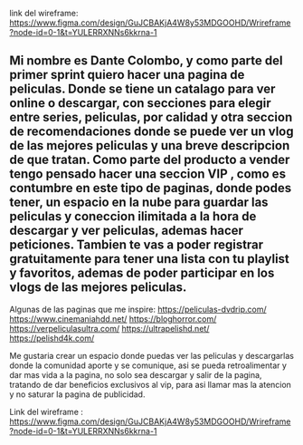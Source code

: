 link del wireframe: https://www.figma.com/design/GuJCBAKjA4W8y53MDGOOHD/Wrireframe?node-id=0-1&t=YULERRXNNs6kkrna-1

Mi nombre es Dante Colombo, y como parte del primer sprint quiero hacer una pagina de peliculas. 
Donde se tiene un catalago para ver online o descargar, con secciones para elegir entre series, peliculas,
por calidad y otra seccion de recomendaciones donde se puede ver un vlog de las mejores peliculas y una breve descripcion de que tratan.
Como parte del producto a vender tengo pensado hacer una seccion VIP , como es contumbre en este tipo de paginas, donde podes tener, un espacio en la nube para guardar las peliculas y coneccion ilimitada a la hora de descargar y ver peliculas, ademas hacer peticiones.
Tambien te vas a poder registrar gratuitamente para tener una lista con tu playlist y favoritos, ademas de poder participar en los vlogs de las mejores peliculas.
-------------------------------
Algunas de las paginas que me inspire:
 https://peliculas-dvdrip.com/
 https://www.cinemaniahdd.net/
 https://bloghorror.com/
 https://verpeliculasultra.com/
 https://ultrapelishd.net/
 https://pelishd4k.com/

 Me gustaria crear un espacio donde puedas ver las peliculas y descargarlas donde la comunidad aporte y se comunique, asi se pueda retroalimentar y dar mas vida a la pagina, no solo sea descargar y salir de la pagina, tratando de dar beneficios exclusivos al vip, para asi llamar mas la atencion y no saturar la pagina de publicidad.

 Link del wireframe : https://www.figma.com/design/GuJCBAKjA4W8y53MDGOOHD/Wrireframe?node-id=0-1&t=YULERRXNNs6kkrna-1